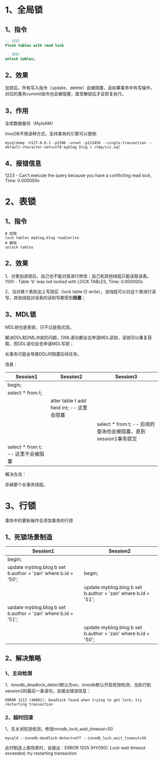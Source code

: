 # 1、全局锁

## 1、指令

~~~sql
-- 加锁
Flush tables with read lock

-- 解锁
unlock tables;
~~~



## 2、效果

加锁后，所有写入指令（update、delete）会被阻塞，且如果事务中有写操作，对应的事务commit指令也会被阻塞，直至解锁后才会恢复执行。



## 3、作用

全库数据备份（MyIsAM）

InnoDB不用该种方式，支持事务的引擎可以使用:

~~~shell
mysqldump -h127.0.0.1 -p3306 -uroot -p123456 --single-transaction --default-character-set=utf8 myblog blog > /tmp/ccc.sql
~~~





## 4、报错信息

1223 - Can't execute the query because you have a conflicting read lock, Time: 0.000000s

# 2、表锁

## 1、指令

~~~shell
# 加锁
lock tables myblog.blog read/write
# 解锁
unlock tables
~~~



## 2、效果

1、对表加读锁后，自己也不能对其进行修改；自己和其他线程只能读取该表。 1100 - Table 'b' was not locked with LOCK TABLES, Time: 0.000000s

2、当对某个表执加上写锁后（lock table t2 write），该线程可以对这个表进行读写，其他线程对该表的读和写都受到**阻塞**；



## 3、MDL锁

MDL锁也是表锁，只不过是隐式锁。

解决DDL和DML冲突的问题，DML语句都会去申请MDL读锁，读锁可以重复获取，而DDL语句会去申请MDL写锁；



长事务可能会导致DDL时阻塞后续任务。

场景：

| Session1                           | Session2                                   | Session3                                                     |
| ---------------------------------- | ------------------------------------------ | ------------------------------------------------------------ |
| begin;                             |                                            |                                                              |
| select * from t;                   |                                            |                                                              |
|                                    | alter table t add field int; -- 这里会阻塞 |                                                              |
|                                    |                                            | select * from t; -- 后续的查询也会被阻塞，直到session1事务提交 |
| select * from t; -- 这里不会被阻塞 |                                            |                                                              |



解决办法：

杀掉那个长事务线程。

# 3、行锁

事务中的更新操作会添加事务的行锁



## 1、死锁场景制造



| Session1                                                     | Session2                                                     |
| ------------------------------------------------------------ | ------------------------------------------------------------ |
| begin;                                                       |                                                              |
| update myblog.blog b set b.author = 'zan' where b.id = '50'; | begin;                                                       |
|                                                              | update myblog.blog b set b.author = 'zan' where b.id = '51'; |
| update myblog.blog b set b.author = 'zan' where b.id = '51'; |                                                              |
|                                                              | update myblog.blog b set b.author = 'zan' where b.id = '50'; |



## 2、解决策略

### 1、主动检测

1、innodb_deadlock_detect默认为on，innodb默认开启死锁检测，当执行到session2的最后一条语句，会报出错误信息：

~~~log
ERROR 1213 (40001): Deadlock found when trying to get lock; try restarting transaction
~~~





### 2、超时回滚

1、先关闭死锁检测，修改innodb_lock_wait_timeout=50

~~~shell
mysqld --innodb-deadlock-detect=off --innodb_lock_wait_timeout=50
~~~



此时制造上面场景时，会报出：ERROR 1205 (HY000): Lock wait timeout exceeded; try restarting transaction


